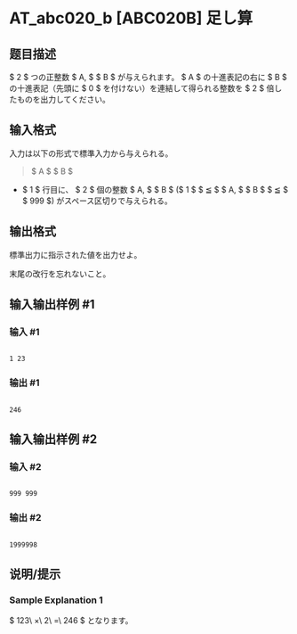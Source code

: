 # AT_abc020_b [ABC020B] 足し算

## 题目描述

[problemUrl]: https://atcoder.jp/contests/abc020/tasks/abc020_b

$ 2 $ つの正整数 $ A, $ $ B $ が与えられます。 $ A $ の十進表記の右に $ B $ の十進表記（先頭に $ 0 $ を付けない）を連結して得られる整数を $ 2 $ 倍したものを出力してください。

## 输入格式

入力は以下の形式で標準入力から与えられる。

> $ A $ $ B $

- $ 1 $ 行目に、 $ 2 $ 個の整数 $ A, $ $ B $ ($ 1 $ $ ≦ $ $ A, $ $ B $ $ ≦ $ $ 999 $) がスペース区切りで与えられる。

## 输出格式

標準出力に指示された値を出力せよ。

末尾の改行を忘れないこと。

## 输入输出样例 #1

### 输入 #1

```
1 23
```

### 输出 #1

```
246
```

## 输入输出样例 #2

### 输入 #2

```
999 999
```

### 输出 #2

```
1999998
```

## 说明/提示

### Sample Explanation 1

$ 123\ ×\ 2\ =\ 246 $ となります。